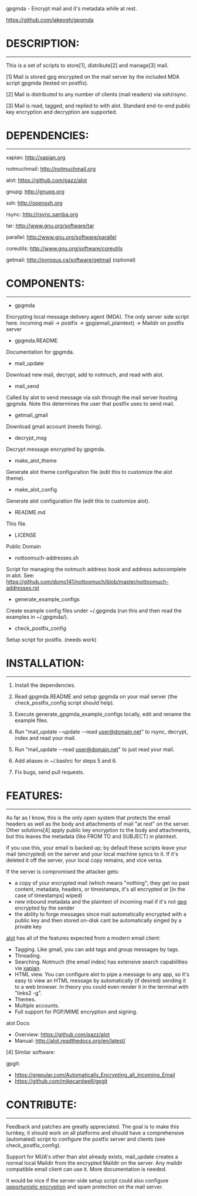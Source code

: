 gpgmda - Encrypt mail and it's metadata while at rest.

https://github.com/jakeogh/gpgmda

# DESCRIPTION:
-------------------------
This is a set of scripts to store[1], distribute[2] and manage[3] mail.

[1] Mail is stored gpg encrypted on the mail server by the included MDA script gpgmda (tested on postfix).

[2] Mail is distributed to any number of clients (mail readers) via ssh/rsync.

[3] Mail is read, tagged, and replied to with alot. Standard end-to-end public key encryption and decryption are supported.


# DEPENDENCIES:
-------------------------
 xapian: http://xapian.org

 notmuchmail: http://notmuchmail.org

 alot: https://github.com/pazz/alot

 gnupg: http://gnupg.org

 ssh: http://openssh.org

 rsync: http://rsync.samba.org

 tar: http://www.gnu.org/software/tar

 parallel: http://www.gnu.org/software/parallel

 coreutils: http://www.gnu.org/software/coreutils

 getmail: http://pyropus.ca/software/getmail (optional)


# COMPONENTS:
-------------------------
 * gpgmda

 Encrypting local message delivery agent (MDA). The only server side script here.
 incoming mail -> postfix -> gpg(email_plaintext) -> Maildir on postfix server

* gpgmda.README

 Documentation for gpgmda.

* mail_update

 Download new mail, decrypt, add to notmuch, and read with alot.

* mail_send

 Called by alot to send message via ssh through the mail server hosting gpgmda. Note this determines the user that postfix uses to send mail.

* getmail_gmail

 Download gmail account (needs fixing).

* decrypt_msg

 Decrypt message encrypted by gpgmda.

* make_alot_theme

 Generate alot theme configuration file (edit this to customize the alot theme).

* make_alot_config

 Generate alot configuration file (edit this to customize alot).

* README.md

 This file.

* LICENSE	

 Public Domain

* nottoomuch-addresses.sh

 Script for managing the notmuch address book and address autocomplete in alot.
 See: https://github.com/domo141/nottoomuch/blob/master/nottoomuch-addresses.rst

* generate_example_configs

 Create example config files under ~/.gpgmda (run this and then read the examples in ~/.gpgmda/).

* check_postfix_config

 Setup script for postfix. (needs work)


# INSTALLATION:
-------------------------
1. Install the dependencies.

2. Read gpgmda.README and setup gpgmda on your mail server (the check_postfix_config script should help).

3. Execute generate_gpgmda_example_configs locally, edit and rename the example files.

4. Run "mail_update --update --read user@domain.net" to rsync, decrypt, index and read your mail.

5. Run "mail_update --read user@domain.net" to just read your mail.

6. Add aliases in ~/.bashrc for steps 5 and 6.

7. Fix bugs, send pull requests.


# FEATURES:
-------------------------
As far as I know, this is the only open system that protects the email headers as well as the body and attachments of mail "at rest" on the server. Other solutions[4] apply public key encryption to the body and attachments, but this leaves the metadata (like FROM TO and SUBJECT) in plaintext.

If you use this, your email is backed up; by default these scripts leave your mail (encrypted) on the server and your local machine syncs to it. If it's deleted it off the server, your local copy remains, and vice versa.

If the server is compromised the attacker gets:

* a copy of your encrypted mail (which means "nothing"; they get no past content, metadata, headers, or timestamps, it's all encrypted or [in the case of timestamps] wiped)
* new inbound metadata and the plaintext of incoming mail if it's not [gpg](https://emailselfdefense.fsf.org/en/) encrypted by the sender
* the ability to forge messages since mail automatically encrypted with a public key and then stored on-disk cant be automatically singed by a private key


[alot](https://github.com/pazz/alot) has all of the features expected from a modern email client:

* Tagging. Like gmail, you can add tags and group messages by tags.
* Threading.
* Searching. Notmuch (the email index) has extensive search capabilities via [xapian](http://xapian.org/).
* HTML view. You can configure alot to pipe a message to any app, so it's easy to view an HTML message by automatically (if desired) sending it to a web browser. In theory you could even render it in the terminal with "links2 -g".
* Themes.
* Multiple accounts.
* Full support for PGP/MIME encryption and signing.

alot Docs:

- Overview: https://github.com/pazz/alot
- Manual: http://alot.readthedocs.org/en/latest/


[4] Similar software:

gpgit:
 
- https://grepular.com/Automatically_Encrypting_all_Incoming_Email
- https://github.com/mikecardwell/gpgit
	

# CONTRIBUTE:
-------------------------
Feedback and patches are greatly appreciated. The goal is to make this turnkey, it should work on all platforms and should have a comprehensive (automated) script to configure the postfix server and clients (see check_postfix_config).

Support for MUA's other than alot already exists, mail_update creates a normal local Maildir from the encrypted Maildir on the server. Any maildir compatible email client can use it. More documentation is needed.

It would be nice if the server-side setup script could also configure [opportunistic encryption](https://en.wikipedia.org/wiki/Opportunistic_encryption) and spam protection on the mail server.
